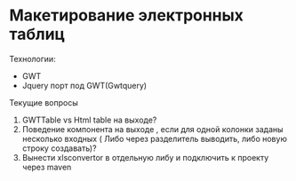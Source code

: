 <h1>Макетирование электронных таблиц</h1>
Технологии:
<ul>
<li>GWT</li>
<li>Jquery порт под GWT(Gwtquery)</li>
</ul>
Текущие вопросы
<ol>
<li>GWTTable vs Html table на выходе?</li>
<li>Поведение компонента на выходе , если для одной колонки заданы несколько входных ( Либо через разделитель выводить, либо новую строку создавать)?</li>
<li>Вынести xlsconvertor в отдельную либу и подключить к проекту через maven</li>
</ol>